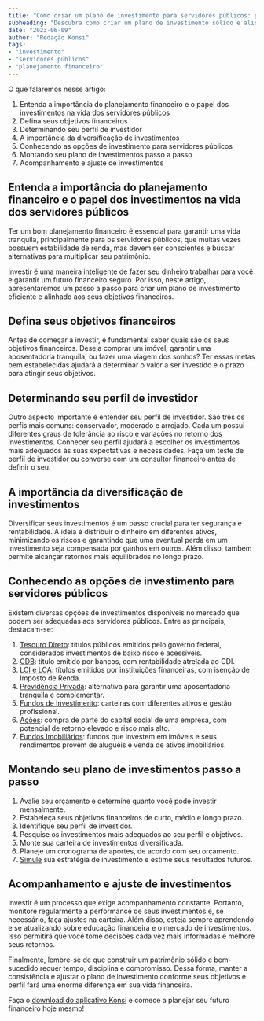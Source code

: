 ```yaml
---
title: "Como criar um plano de investimento para servidores públicos: passo a passo"
subheading: "Descubra como criar um plano de investimento sólido e alinhado aos seus objetivos financeiros enquanto servidor público."
date: "2023-06-09"
author: "Redação Konsi"
tags:
- "investimento"
- "servidores públicos"
- "planejamento financeiro"
---
```

O que falaremos nesse artigo:
1. Entenda a importância do planejamento financeiro e o papel dos investimentos na vida dos servidores públicos
2. Defina seus objetivos financeiros
3. Determinando seu perfil de investidor
4. A importância da diversificação de investimentos
5. Conhecendo as opções de investimento para servidores públicos
6. Montando seu plano de investimentos passo a passo
7. Acompanhamento e ajuste de investimentos

## Entenda a importância do planejamento financeiro e o papel dos investimentos na vida dos servidores públicos

Ter um bom planejamento financeiro é essencial para garantir uma vida tranquila, principalmente para os servidores públicos, que muitas vezes possuem estabilidade de renda, mas devem ser conscientes e buscar alternativas para multiplicar seu patrimônio.

Investir é uma maneira inteligente de fazer seu dinheiro trabalhar para você e garantir um futuro financeiro seguro. Por isso, neste artigo, apresentaremos um passo a passo para criar um plano de investimento eficiente e alinhado aos seus objetivos financeiros.

## Defina seus objetivos financeiros

Antes de começar a investir, é fundamental saber quais são os seus objetivos financeiros. Deseja comprar um imóvel, garantir uma aposentadoria tranquila, ou fazer uma viagem dos sonhos? Ter essas metas bem estabelecidas ajudará a determinar o valor a ser investido e o prazo para atingir seus objetivos.

## Determinando seu perfil de investidor

Outro aspecto importante é entender seu perfil de investidor. São três os perfis mais comuns: conservador, moderado e arrojado. Cada um possui diferentes graus de tolerância ao risco e variações no retorno dos investimentos. Conhecer seu perfil ajudará a escolher os investimentos mais adequados às suas expectativas e necessidades. Faça um teste de perfil de investidor ou converse com um consultor financeiro antes de definir o seu.

## A importância da diversificação de investimentos

Diversificar seus investimentos é um passo crucial para ter segurança e rentabilidade. A ideia é distribuir o dinheiro em diferentes ativos, minimizando os riscos e garantindo que uma eventual perda em um investimento seja compensada por ganhos em outros. Além disso, também permite alcançar retornos mais equilibrados no longo prazo.

## Conhecendo as opções de investimento para servidores públicos

Existem diversas opções de investimentos disponíveis no mercado que podem ser adequadas aos servidores públicos. Entre as principais, destacam-se:

1. [Tesouro Direto](/entendendo-o-tesouro-direto-e-como-investir.md): títulos públicos emitidos pelo governo federal, considerados investimentos de baixo risco e acessíveis.
2. [CDB](/como-escolher-o-cdb-ideal.md): título emitido por bancos, com rentabilidade atrelada ao CDI.
3. [LCI e LCA](/investindo-em-lci-e-lca.md): títulos emitidos por instituições financeiras, com isenção de Imposto de Renda.
4. [Previdência Privada](/aposentadoria-do-servidor-publico-sp-saiba-mais-sobre-o-reajuste.md): alternativa para garantir uma aposentadoria tranquila e complementar.
5. [Fundos de Investimento](/investimento-para-servidores-pblicos-conhecendo-as-melhores-opes.md): carteiras com diferentes ativos e gestão profissional.
6. [Ações](/como-investir-em-aes.md): compra de parte do capital social de uma empresa, com potencial de retorno elevado e risco mais alto.
7. [Fundos Imobiliários](/investindo-em-fundos-imobilirios.md): fundos que investem em imóveis e seus rendimentos provêm de aluguéis e venda de ativos imobiliários.

## Montando seu plano de investimentos passo a passo

1. Avalie seu orçamento e determine quanto você pode investir mensalmente.
2. Estabeleça seus objetivos financeiros de curto, médio e longo prazo.
3. Identifique seu perfil de investidor.
4. Pesquise os investimentos mais adequados ao seu perfil e objetivos.
5. Monte sua carteira de investimentos diversificada.
6. Planeje um cronograma de aportes, de acordo com seu orçamento.
7. [Simule](/simulacao-emprestimo-consignado.md) sua estratégia de investimento e estime seus resultados futuros.

## Acompanhamento e ajuste de investimentos

Investir é um processo que exige acompanhamento constante. Portanto, monitore regularmente a performance de seus investimentos e, se necessário, faça ajustes na carteira. Além disso, esteja sempre aprendendo e se atualizando sobre educação financeira e o mercado de investimentos. Isso permitirá que você tome decisões cada vez mais informadas e melhore seus retornos.

Finalmente, lembre-se de que construir um patrimônio sólido e bem-sucedido requer tempo, disciplina e compromisso. Dessa forma, manter a consistência e ajustar o plano de investimento conforme seus objetivos e perfil fará uma enorme diferença em sua vida financeira.

Faça o [download do aplicativo Konsi](/app-konsi.md) e comece a planejar seu futuro financeiro hoje mesmo!